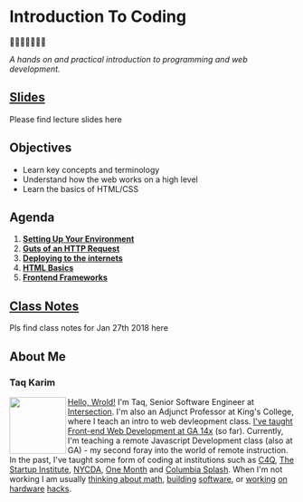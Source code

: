 # Introduction To Coding
🎉🎈🎂🍾🎊🍻💃

*A hands on and practical introduction to programming and web development.*

## [Slides](https://mottaquikarim.github.io/rehearsal/public/stage.html?source=13n1r1#/)
Please find lecture slides here

## Objectives

* Learn key concepts and terminology
* Understand how the web works on a high level
* Learn the basics of HTML/CSS

## Agenda

1. **[Setting Up Your Environment](https://github.com/FEWDMaterials/IntroToCoding/tree/master/SettingUpYourEnvironment)**
1. **[Guts of an HTTP Request](https://github.com/FEWDMaterials/IntroToCoding/tree/master/GutsOfAnHTTPRequest)**
1. **[Deploying to the internets](https://github.com/FEWDMaterials/IntroToCoding/tree/master/DeployingToTheInternets)**
1. **[HTML Basics](https://github.com/FEWDMaterials/IntroToCoding/tree/master/HTMLBasics)**
1. **[Frontend Frameworks](https://github.com/FEWDMaterials/IntroToCoding/tree/master/FrontendFrameworks)**

## [Class Notes](https://github.com/FEWDMaterials/IntroToCoding/tree/master/ClassNotes)
Pls find class notes for Jan 27th 2018 here

## About Me

### Taq Karim
<img src="https://github.com/mottaquikarim/JavaScriptDevelopmentRemote/blob/master/assets/taq.jpg?raw=true" style="width: 100px; height: auto;" width="100" align="left"> 

[Hello, Wrold!](https://medium.com/@the_taqquikarim/console-log-hello-wrold-3e3abeb44396) I'm Taq, Senior Software Engineer at [Intersection](https://twitter.com/intersection_co). I'm also an Adjunct Professor at King's College, where I teach an intro to web devleopment class. [I've taught Front-end Web Development at GA 14x](https://medium.com/@the_taqquikarim/10-lessons-learned-from-100-weeks-of-teaching-fewd-12c43db14f6b) (so far). Currently, I'm teaching a remote Javascript Development class (also at GA) - my second foray into the world of remote instruction. In the past, I've taught some form of coding at institutions such as [C4Q](https://www.c4q.nyc/), [The Startup Institute](https://www.startupinstitute.com/), [NYCDA](https://nycda.com/), [One Month](https://onemonth.com/) and [Columbia Splash](https://columbia.learningu.org/). When I'm not working I am usually [thinking about math](https://medium.com/math-musings/why-does-25-25-2-2-1-100-25-an-explanation-6c7e7b283d41), [building](https://medium.com/@the_taqquikarim/a-technique-for-saving-content-from-a-data-text-html-uri-10f045a8876d) [software](https://medium.com/@the_taqquikarim/introducing-bonfire-2c0e437895e2), or [working](https://photos.app.goo.gl/w1crzgI7DqCgGR373) [on](https://photos.app.goo.gl/EaFkp5SmyO0opkg32) [hardware](https://photos.app.goo.gl/tvxPl2zbIMl7FEnK2) [hacks](https://www.instagram.com/p/8rARZNND_t/?taken-by=taqqui.karim).
